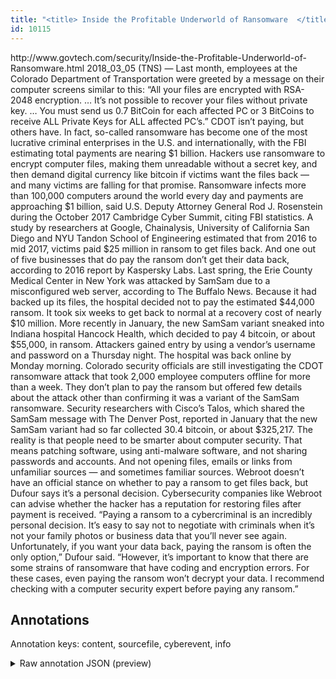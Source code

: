 ```yaml
---
title: "<title> Inside the Profitable Underworld of Ransomware  </title>"
id: 10115
---
```


<title> Inside the Profitable Underworld of Ransomware  </title>
<source> http://www.govtech.com/security/Inside-the-Profitable-Underworld-of-Ransomware.html </source>
<date> 2018_03_05 </date>
<text>
(TNS) — Last month, employees at the Colorado Department of Transportation were greeted by a message on their computer screens similar to this:
“All your files are encrypted with RSA-2048 encryption. … It’s not possible to recover your files without private key. … You must send us 0.7 BitCoin for each affected PC or 3 BitCoins to receive ALL Private Keys for ALL affected PC’s.”
CDOT isn’t paying, but others have. In fact, so-called ransomware has become one of the most lucrative criminal enterprises in the U.S. and internationally, with the FBI estimating total payments are nearing $1 billion. Hackers use ransomware to encrypt computer files, making them unreadable without a secret key, and then demand digital currency like bitcoin if victims want the files back — and many victims are falling for that promise.
Ransomware infects more than 100,000 computers around the world every day and payments are approaching $1 billion, said U.S. Deputy Attorney General Rod J. Rosenstein during the October 2017 Cambridge Cyber Summit, citing FBI statistics. A study by researchers at Google, Chainalysis, University of California San Diego and NYU Tandon School of Engineering estimated that from 2016 to mid 2017, victims paid $25 million in ransom to get files back.
And one out of five businesses that do pay the ransom don’t get their data back, according to 2016 report by Kaspersky Labs.
Last spring, the Erie County Medical Center in New York was attacked by SamSam due to a misconfigured web server, according to The Buffalo News. Because it had backed up its files, the hospital decided not to pay the estimated $44,000 ransom. It took six weeks to get back to normal at a recovery cost of nearly $10 million.
More recently in January, the new SamSam variant sneaked into Indiana hospital Hancock Health, which decided to pay 4 bitcoin, or about $55,000, in ransom. Attackers gained entry by using a vendor’s username and password on a Thursday night. The hospital was back online by Monday morning.
Colorado security officials are still investigating the CDOT ransomware attack that took 2,000 employee computers offline for more than a week. They don’t plan to pay the ransom but offered few details about the attack other than confirming it was a variant of the SamSam ransomware. Security researchers with Cisco’s Talos, which shared the SamSam message with The Denver Post, reported in January that the new SamSam variant had so far collected 30.4 bitcoin, or about $325,217.
The reality is that people need to be smarter about computer security. That means patching software, using anti-malware software, and not sharing passwords and accounts. And not opening files, emails or links from unfamiliar sources — and sometimes familiar sources.
Webroot doesn’t have an official stance on whether to pay a ransom to get files back, but Dufour says it’s a personal decision. Cybersecurity companies like Webroot can advise whether the hacker has a reputation for restoring files after payment is received.
“Paying a ransom to a cybercriminal is an incredibly personal decision. It’s easy to say not to negotiate with criminals when it’s not your family photos or business data that you’ll never see again. Unfortunately, if you want your data back, paying the ransom is often the only option,” Dufour said. “However, it’s important to know that there are some strains of ransomware that have coding and encryption errors. For these cases, even paying the ransom won’t decrypt your data. I recommend checking with a computer security expert before paying any ransom.”
</text>



## Annotations

Annotation keys: content, sourcefile, cyberevent, info

<details>
<summary>Raw annotation JSON (preview)</summary>

```json
{
  "content": "(TNS) \u2014 Last month, employees at the Colorado Department of Transportation were greeted by a message on their computer screens similar to this: \u201cAll your files are encrypted with RSA-2048 encryption. \u2026 It\u2019s not possible to recover your files without private key. \u2026 You must send us 0.7 BitCoin for each affected PC or 3 BitCoins to receive ALL Private Keys for ALL affected PC\u2019s.\u201d CDOT isn\u2019t paying, but others have. In fact, so-called ransomware has become one of the most lucrative criminal enterprises in the U.S. and internationally, with the FBI estimating total payments are nearing $1 billion. Hackers use ransomware to encrypt computer files, making them unreadable without a secret key, and then demand digital currency like bitcoin if victims want the files back \u2014 and many victims are falling for that promise. Ransomware infects more than 100,000 computers around the world every day and payments are approaching $1 billion, said U.S. Deputy Attorney General Rod J. Rosenstein during the October 2017 Cambridge Cyber Summit, citing FBI statistics. A study by researchers at Google, Chainalysis, University of California San Diego and NYU Tandon School of Engineering estimated that from 2016 to mid 2017, victims paid $25 million in ransom to get files back. And one out of five businesses that do pay the ransom don\u2019t get their data back, according to 2016 report by Kaspersky Labs. Last spring, the Erie County Medical Center in New York was attacked by SamSam due to a misconfigured web server, according to The Buffalo News. Because it had backed up its files, the hospital decided not to pay the estimated $44,000 ransom. It took six weeks to get back to normal at a recovery cost of nearly $10 million. More recently in January, the new SamSam variant sneaked into Indiana hospital Hancock Health, which decided to pay 4 bitcoin, or about $55,000, in ransom. Attackers gained entry by using a vendor\u2019s username and password on a Thursday night. The hospital was back online by Monday morning. Colorado security officials are still investigating the CDOT ransomware attack that took 2,000 employee computers offline for more than a week. They don\u2019t plan to pay the ransom but offered few details about the attack other than confirming it was a variant of the SamSam ransomware. Security researchers with Cisco\u2019s Talos, which shared the SamSam message with The Denver Post, reported in January that the new SamSam variant had so far collected 30.4 bitcoin, or about $325,217. The reality is that people need to be smarter about computer security. That means patching software, using anti-malware software, and not sharing passwords and accounts. And not opening files, emails or links from unfamiliar sources \u2014 and sometimes familiar sources. Webroot doesn\u2019t have an official stance on whether to pay a ransom to get files back, but Dufour says it\u2019s a personal decision. Cybersecurity companies like Webroot can advise whether the hacker has a reputation for restoring files after payment is received. \u201cPaying a ransom to a cybercriminal is an incredibly personal decision. It\u2019s easy to say not to negotiate with criminals when it\u2019s not your family photos or business data that you\u2019ll never see again. Unfortunately, if you want your data back, paying the ransom is often the only option,\u201d Dufour said. \u201cHowever, it\u2019s important to know that there are some strains of ransomware that have coding and encryption errors. For these cases, even paying the ransom won\u2019t decrypt your data. I recommend checking with a computer security expert before paying any ransom.\u201d",
  "sourcefile": "10115.txt",
  "cyberevent": {
    "hopper": [
      {
        "index": 0,
        "relation": "Same",
        "events": [
          {
            "index": "E11",
            "type": "Attack",
            "realis": "Actual",
            "nugget": {
             
```
</details>
